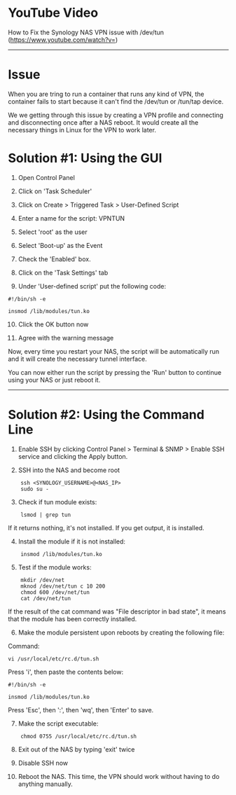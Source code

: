 # YouTube Video

How to Fix the Synology NAS VPN issue with /dev/tun (https://www.youtube.com/watch?v=)

-----------------------------------------------------------------------------------------------------------------

# Issue

When you are tring to run a container that runs any kind of VPN, the container fails to start because it can't find the /dev/tun or /tun/tap device.

We we getting through this issue by creating a VPN profile and connecting and disconnecting once after a NAS reboot.  It would create all the necessary things in Linux for the VPN to work later.

# Solution #1: Using the GUI

1. Open Control Panel

2. Click on 'Task Scheduler'

3. Click on Create > Triggered Task > User-Defined Script

4. Enter a name for the script: VPNTUN

5. Select 'root' as the user

6. Select 'Boot-up' as the Event

7. Check the 'Enabled' box.

8. Click on the 'Task Settings' tab

9. Under 'User-defined script' put the following code:

```
#!/bin/sh -e

insmod /lib/modules/tun.ko
```

10. Click the OK button now

11. Agree with the warning message

Now, every time you restart your NAS, the script will be automatically run and it will create the necessary tunnel interface.

You can now either run the script by pressing the 'Run' button to continue using your NAS or just reboot it.

-----------------------------------------------------------------------------------------------------------------

# Solution #2: Using the Command Line

1. Enable SSH by clicking Control Panel > Terminal & SNMP > Enable SSH service and clicking the Apply button.

2. SSH into the NAS and become root

```
    ssh <SYNOLOGY_USERNAME>@<NAS_IP>
    sudo su -
```

3. Check if tun module exists:

```
    lsmod | grep tun
```

If it returns nothing, it's not installed.  If you get output, it is installed.

4. Install the module if it is not installed:

```
    insmod /lib/modules/tun.ko
```

5. Test if the module works:

```
    mkdir /dev/net
    mknod /dev/net/tun c 10 200
    chmod 600 /dev/net/tun
    cat /dev/net/tun
```

If the result of the cat command was "File descriptor in bad state", it means that the module has been correctly installed.

6. Make the module persistent upon reboots by creating the following file:

Command:

```
vi /usr/local/etc/rc.d/tun.sh
```

Press 'i', then paste the contents below:

```
#!/bin/sh -e

insmod /lib/modules/tun.ko
```

Press 'Esc', then ':', then 'wq', then 'Enter' to save.

7. Make the script executable:

```
    chmod 0755 /usr/local/etc/rc.d/tun.sh
```

8. Exit out of the NAS by typing 'exit' twice

7. Disable SSH now

8. Reboot the NAS.  This time, the VPN should work without having to do anything manually.